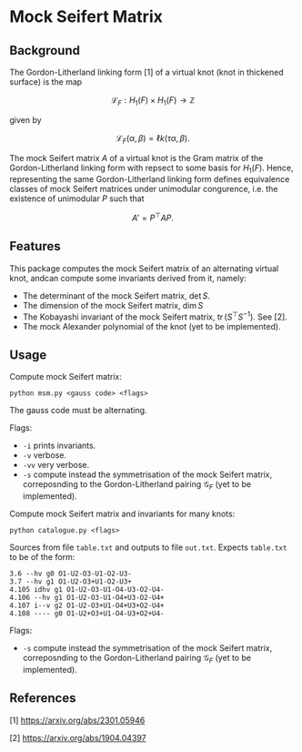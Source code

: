 # Mock Seifert Matrix

## Background

The Gordon-Litherland linking form [1] of a virtual knot (knot in thickened surface) is the map
```math
\mathscr{L}_F: H_1(F) \times H_1(F) \longrightarrow \mathbb{Z}
```
given by
```math
\mathscr{L}_F(\alpha, \beta) = \ell k(\tau \alpha, \beta).
```

The mock Seifert matrix $A$ of a virtual knot is the Gram matrix of the Gordon-Litherland linking form with repsect to some basis for $H_1(F)$. Hence, representing the same Gordon-Litherland linking form defines equivalence classes of mock Seifert matrices under unimodular congurence, i.e. the existence of unimodular $P$ such that
```math
A' = P^\top A P.
```

## Features

This package computes the mock Seifert matrix of an alternating virtual knot, andcan compute some invariants derived from it, namely:

- The determinant of the mock Seifert matrix, $\operatorname{det} S$.
- The dimension of the mock Seifert matrix, $\operatorname{dim} S$
- The Kobayashi invariant of the mock Seifert matrix, $\operatorname{tr}(S^\top S^{-1})$. See [2].
- The mock Alexander polynomial of the knot (yet to be implemented).

## Usage
Compute mock Seifert matrix:

`python msm.py <gauss code> <flags>`

The gauss code must be alternating.

Flags:
- `-i` prints invariants.
- `-v` verbose.
- `-vv` very verbose.
- `-s` compute instead the symmetrisation of the mock Seifert matrix, correposnding to the Gordon-Litherland pairing $\mathscr{G}_F$ (yet to be implemented).

Compute mock Seifert matrix and invariants for many knots:

`python catalogue.py <flags>`

Sources from file `table.txt` and outputs to file `out.txt`. Expects `table.txt` to be of the form:
```
3.6 --hv g0 O1-U2-O3-U1-O2-U3-
3.7 --hv g1 O1-U2-O3+U1-O2-U3+
4.105 idhv g1 O1-U2-O3-U1-O4-U3-O2-U4-
4.106 --hv g1 O1-U2-O3-U1-O4+U3-O2-U4+
4.107 i--v g2 O1-U2-O3+U1-O4+U3+O2-U4+
4.108 ---- g0 O1-U2+O3+U1-O4-U3+O2+U4-
```

Flags:
- `-s` compute instead the symmetrisation of the mock Seifert matrix, correposnding to the Gordon-Litherland pairing $\mathscr{G}_F$ (yet to be implemented).

## References


[1] https://arxiv.org/abs/2301.05946

[2] https://arxiv.org/abs/1904.04397
